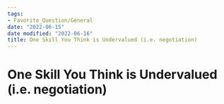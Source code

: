 ```yaml
---
tags:
- Favorite_Question/General
date: "2022-06-15"
date modified: "2022-06-16"
title: One Skill You Think is Undervalued (i.e. negotiation)
---
```


# One Skill You Think is Undervalued (i.e. negotiation)
